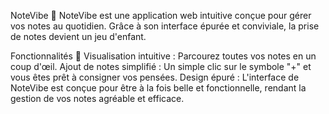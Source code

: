 NoteVibe 📝
NoteVibe est une application web intuitive conçue pour gérer vos notes au quotidien. Grâce à son interface épurée et conviviale, la prise de notes devient un jeu d'enfant.

Fonctionnalités 🌟
Visualisation intuitive : Parcourez toutes vos notes en un coup d'œil.
Ajout de notes simplifié : Un simple clic sur le symbole "+" et vous êtes prêt à consigner vos pensées.
Design épuré : L'interface de NoteVibe est conçue pour être à la fois belle et fonctionnelle, rendant la gestion de vos notes agréable et efficace.
